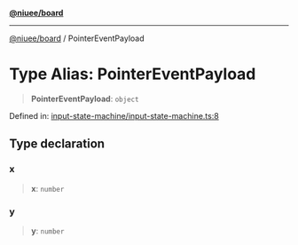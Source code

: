 [**@niuee/board**](../README.md)

***

[@niuee/board](../globals.md) / PointerEventPayload

# Type Alias: PointerEventPayload

> **PointerEventPayload**: `object`

Defined in: [input-state-machine/input-state-machine.ts:8](https://github.com/niuee/board/blob/e6c1edcccf6525a0cc9088782c7c4653e837f533/src/input-state-machine/input-state-machine.ts#L8)

## Type declaration

### x

> **x**: `number`

### y

> **y**: `number`
